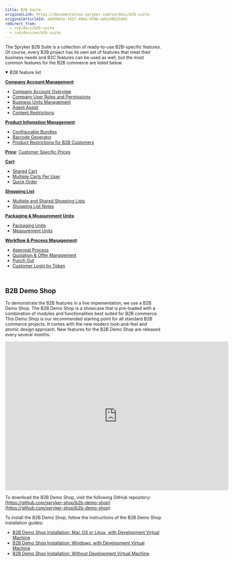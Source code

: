 ```yaml
---
title: B2B Suite
originalLink: https://documentation.spryker.com/v4/docs/b2b-suite
originalArticleId: a669b81e-f42f-40da-bf8b-a45c49b22dbd
redirect_from:
  - /v4/docs/b2b-suite
  - /v4/docs/en/b2b-suite
---
```


The Spryker B2B Suite is a collection of ready-to-use B2B-specific features. Of course, every B2B project has its own set of features that meet their business needs and B2C features can be used as well, but the most common features for the B2B commerce are listed below.

<details open>
<summary>B2B feature list</summary>

[**Company Account Management**](https://documentation.spryker.com/v4/docs/company-account):

* [Company Account Overview](/docs/scos/dev/features/202001.0/company-account-management/company-account-overview/company-account-overview.html)
* [Company User Roles and Permissions](/docs/scos/dev/features/202001.0/company-account-management/company-user-roles-and-permissions/company-user-roles-and-permissions.html)
* [Business Units Management](/docs/scos/dev/features/202001.0/company-account-management/business-unit-management/business-unit-management.html)
* [Agent Assist](/docs/scos/dev/features/202001.0/company-account-management/agent-assist/agent-assist.html)
* [Content Restrictions](/docs/scos/dev/features/202001.0/company-account-management/hide-content-from-logged-out-users/hide-content-from-logged-out-users.html)

[**Product Infomation Management**](/docs/scos/dev/features/202001.0/product-information-management/product-information-management.html):

* [Configurable Bundles](/docs/scos/dev/features/202001.0/product-information-management/configurable-bundle/configurable-bundle.html)
* [Barcode Generator](/docs/scos/dev/features/202001.0/product-information-management/barcode-generator/barcode-generator.html)
* [Product Restrictions for B2B Customers](https://documentation.spryker.com/v4/docs/merchant-product-restrictions)

[**Price**](/docs/scos/dev/features/202001.0/price/price.html):
[Customer Specific Prices](/docs/scos/dev/features/202001.0/price/price.html-per-merchant-relation)

[**Cart**](/docs/scos/dev/features/202001.0/shopping-cart/shopping-cart.html):

* [Shared Cart](/docs/scos/dev/features/202001.0/shopping-cart/shared-cart/shared-cart.html)
* [Multiple Carts Per User](/docs/scos/dev/features/202001.0/shopping-cart/multiple-carts-per-user/multiple-carts-per-user.html)
* [Quick Order](https://documentation.spryker.com/v4/docs/quick-add-to-cart)

[**Shopping List**](/docs/scos/dev/features/202001.0/shopping-list/shopping-list.html):

* [Multiple and Shared Shopping Lists](/docs/scos/dev/features/202001.0/shopping-list/multiple-and-shared-shopping-lists/multiple-and-shared-shopping-lists.html)
* [Shopping List Notes](/docs/scos/dev/features/202001.0/shopping-list/shopping-list.html-notes)

[**Packaging & Measurement Units**](/docs/scos/dev/features/202001.0/packaging-and-measurement-units/packaging-and-measurement-units.html):

* [Packaging Units](/docs/scos/dev/features/202001.0/packaging-and-measurement-units/packaging-units/packaging-units.html)
* [Measurement Units](/docs/scos/dev/features/202001.0/packaging-and-measurement-units/measurement-units/measurement-units.html)

[**Workflow & Process Management**](/docs/scos/dev/features/202001.0/workflow-and-process-management/workflow-and-process-management.html):

* [Approval Process](/docs/scos/dev/features/202001.0/workflow-and-process-management/approval-process/approval-process.html)
* [Quotation & Offer Management](https://documentation.spryker.com/v4/docs/quotation-process)
* [Punch Out](https://documentation.spryker.com/v4/docs/punchout-201907)
* [Customer Login by Token](https://documentation.spryker.com/v4/docs/customer-login-by-token-overview)
<br>
</details>

## B2B Demo Shop
To demonstrate the B2B features in a live impementation, we use a B2B Demo Shop. The B2B Demo Shop is a showcase that is pre-loaded with a combination of modules and functionalities best suited for B2B commerce. This Demo Shop is our recommended starting point for all standard B2B commerce projects. It comes with the new modern look-and-feel and atomic design approach. New features for the B2B Demo Shop are released every several months.

<iframe src="https://fast.wistia.net/embed/iframe/i3k6hkfq35" title="B2B Demo Shop Overview" allowtransparency="true" frameborder="0" scrolling="no" class="wistia_embed" name="wistia_embed" allowfullscreen="0" mozallowfullscreen="0" webkitallowfullscreen="0" oallowfullscreen="0" msallowfullscreen="0" width="720" height="480"></iframe>

To download the B2B Demo Shop, visit the following GitHub repository: [https://github.com/spryker-shop/b2b-demo-shop](https://github.com/spryker-shop/b2b-demo-shop)

To install the B2B Demo Shop, follow the instructions of the B2B Demo Shop installation guides:

* [B2B Demo Shop Installation: Mac OS or Linux, with Development Virtual Machine](/docs/scos/dev/developer-guides/202001.0/installation/b2b-demo-shop-installation-guides/b2b-demo-shop-installation-mac-os-or-linux-with-development-virtual-machine.html)
* [B2B Demo Shop Installation: Windows, with Development Virtual Machine](/docs/scos/dev/developer-guides/202001.0/installation/b2b-demo-shop-installation-guides/b2b-demo-shop-installation-windows-with-development-virtual-machine.html)
* [B2B Demo Shop Installation: Without Development Virtual Machine](/docs/scos/dev/developer-guides/202001.0/installation/b2b-demo-shop-installation-guides/b2b-demo-shop-installation-without-development-virtual-machine.html)


